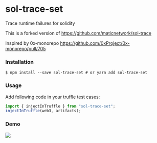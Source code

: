 # sol-trace-set

Trace runtime failures for solidity

This is a forked version of https://github.com/maticnetwork/sol-trace

Inspired by 0x-monorepo https://github.com/0xProject/0x-monorepo/pull/705

### Installation

```
$ npm install --save sol-trace-set # or yarn add sol-trace-set
```

### Usage

Add following code in your truffle test cases:

```js
import { injectInTruffle } from "sol-trace-set";
injectInTruffle(web3, artifacts);
```

### Demo

![](https://pbs.twimg.com/media/Df1eA7vWkAEg509.jpg)
